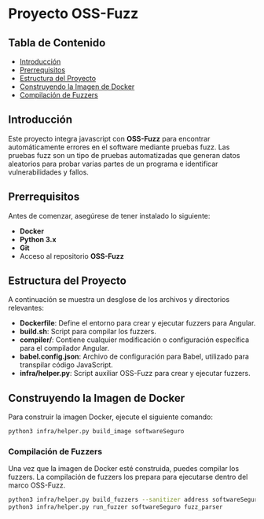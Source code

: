 # Proyecto OSS-Fuzz

## Tabla de Contenido
- [Introducción](#introducción)
- [Prerrequisitos](#prerrequisitos)
- [Estructura del Proyecto](#estructura-del-proyecto)
- [Construyendo la Imagen de Docker](#construyendo-la-imagen-de-docker)
- [Compilación de Fuzzers](#compilación-de-fuzzers)

## Introducción

Este proyecto integra javascript con **OSS-Fuzz** para encontrar automáticamente errores en el software mediante pruebas fuzz. Las pruebas fuzz son un tipo de pruebas automatizadas que generan datos aleatorios para probar varias partes de un programa e identificar vulnerabilidades y fallos.

## Prerrequisitos

Antes de comenzar, asegúrese de tener instalado lo siguiente:

- **Docker**
- **Python 3.x**
- **Git**
- Acceso al repositorio **OSS-Fuzz**

## Estructura del Proyecto

A continuación se muestra un desglose de los archivos y directorios relevantes:

- **Dockerfile**: Define el entorno para crear y ejecutar fuzzers para Angular.
- **build.sh**: Script para compilar los fuzzers.
- **compiler/**: Contiene cualquier modificación o configuración específica para el compilador Angular.
- **babel.config.json**: Archivo de configuración para Babel, utilizado para transpilar código JavaScript.
- **infra/helper.py**: Script auxiliar OSS-Fuzz para crear y ejecutar fuzzers.

## Construyendo la Imagen de Docker

Para construir la imagen Docker, ejecute el siguiente comando:

```bash
python3 infra/helper.py build_image softwareSeguro
```
### Compilación de Fuzzers

Una vez que la imagen de Docker esté construida, puedes compilar los fuzzers. La compilación de fuzzers los prepara para ejecutarse dentro del marco OSS-Fuzz.

```bash
python3 infra/helper.py build_fuzzers --sanitizer address softwareSeguro
python3 infra/helper.py run_fuzzer softwareSeguro fuzz_parser
```

